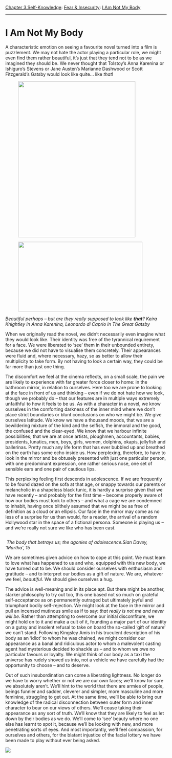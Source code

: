 [Chapter 3.Self-Knowledge](https://www.theschooloflife.com/thebookoflife/category/self-knowledge/): [Fear & Insecurity](https://www.theschooloflife.com/thebookoflife/category/self-knowledge/fear-insecurity/): [I Am Not My Body](https://www.theschooloflife.com/thebookoflife/i-am-not-my-body/)

* * *

# I Am Not My Body

A characteristic emotion on seeing a favourite novel turned into a film is puzzlement. We may not hate the actor playing a particular role, we might even find them rather beautiful, it’s just that they tend not to be as we imagined they should be. We never thought that Tolstoy’s Anna Karenina or Ishiguro’s Stevens or Jane Austen’s Marianne Dashwood or Scott Fitzgerald’s Gatsby would look like quite… like _that_!

<figure class="aligncenter is-resized"><img src="https://lh6.googleusercontent.com/a0JFtiz_Vwxc_G_vYDz-H5fuiGOQaKgwUV5-SkYkyuem7aqOngzX5cFQgGjNux-6NIeWoOxX2ZhH3VNn5wsXVh9korFTft5TFf9Bgyp3Ct7exGY4mQI10-Q7ZdiUrisVQl4_1tz3" alt="" width="366" height="488"></figure>

<figure class="aligncenter is-resized"><img src="https://lh4.googleusercontent.com/3jC5xw-1GkydBqsugBfFYLRbaflBqMzdAoY10z-nM4V17H8ZZDj5Qk0L1WVT85RHblk7lXkONFzM5UxIm_h5XzIdfippqHSSnCFpmhRqN7j0LWebU_KBl_yQymLMXk4txyn6OBcM" alt="" width="388" height="218"></figure>

_Beautiful perhaps – but are they really supposed to look like **that**?_ _Keira Knightley in Anna Karenina, Leonardo di Caprio in The Great Gatsby_

When we originally read the novel, we didn’t necessarily even imagine what they would look like. Their identity was free of the tyrannical requirement for a face. We were liberated to ‘see’ them in their unbounded entirety, because we did not have to visualise them concretely. Their appearances were fluid and, where necessary, hazy, so as better to allow their multiplicity to take form. By not having to look a certain way, they could be far more than just one thing.

The discomfort we feel at the cinema reflects, on a small scale, the pain we are likely to experience with far greater force closer to home: in the bathroom mirror, in relation to ourselves. Here too we are prone to looking at the face in front of us and thinking – even if we do not hate how we look, though we probably do – that our features are in multiple ways extremely unfaithful to how it feels to be us. As with a character in a novel, we know ourselves in the comforting darkness of the inner mind where we don’t place strict boundaries or blunt conclusions on who we might be. We give ourselves latitude. We know we have a thousand moods, that we are a bewildering mixture of the kind and the selfish, the immoral and the good, the confused and the clear-eyed. We know that we harbour infinite possibilities; that we are at once artists, ploughmen, accountants, babies, presidents, lunatics, men, boys, girls, women, dolphins, okapis, jellyfish and ballerinas. Pretty much any life form that has ever bubbled up and breathed on the earth has some echo inside us. How perplexing, therefore, to have to look in the mirror and be obtusely presented with just one particular person, with one predominant expression, one rather serious nose, one set of sensible ears and one pair of cautious lips.&nbsp;

This perplexing feeling first descends in adolescence. If we are frequently to be found dazed on the sofa at that age, or snappy towards our parents or melancholic in a shapeless black tunic, it is hardly a surprise given that we have recently – and probably for the first time – become properly aware of how our bodies must look to others – and what a cage we are condemned to inhabit, having once blithely assumed that we might be as free of definition as a cloud or an ellipsis. Our face in the mirror may come as no less of a surprise for us than would, for a reader, the arrival of a random Hollywood star in the space of a fictional persona. Someone is playing us – and we’re really not sure we like who has been cast.&nbsp;

<figure class="aligncenter"><img src="https://lh4.googleusercontent.com/083FvCcHwbXvy65Rv2xz1QDUIDiB2pQo7b_swO1A4TGY9VEJJGtgqUaghGc01mDZvwDn3r4t2FmhnYJOSmVS18iocEaG4dO5W1Oyn5Zmq8ELId4ZOiC2JZzoo-3zlh-SgHgMi74n" alt=""></figure>

&nbsp;_The body that betrays us; the agonies of adolescence.Sian Davey, ‘Martha’, 15_

We are sometimes given advice on how to cope at this point. We must learn to love what has happened to us and who, equipped with this new body, we have turned out to be. We should consider ourselves with enthusiasm and gratitude – and to interpret our bodies as a gift of nature. We are, whatever we feel, _beautiful_. We should give ourselves a hug.

The advice is well-meaning and in its place apt. But there might be another, starker philosophy to try out too, this one based not so much on grateful self-acceptance as on permanently outraged but ultimately joyful and triumphant bodily self-rejection. We might look at the face in the mirror and pull an incensed mutinous smile as if to say: _that really is not me and never will be_. Rather than attempting to overcome our initial discomfiture, we might hold on to it and make a cult of it, founding a major part of our identity on a gutsy and insolent refusal to take on board the so-called ‘gift of nature’ we can’t stand. Following Kingsley Amis in his truculent description of his body as an ‘idiot’ to whom he was chained, we might consider our appearance as a banal and ridiculous actor to whom a malevolent casting agent had mysterious decided to shackle us – and to whom we owe no particular favours or loyalty. We might think of our body as a taxi the universe has rudely shoved us into, not a vehicle we have carefully had the opportunity to choose – and to deserve.

Out of such insubordination can come a liberating lightness. No longer do we have to worry whether or not we are our own faces; we’ll know for sure we absolutely aren’t. We’ll hint to the world that there are armies of people, beings funnier and sadder, cleverer and simpler, more masculine and more feminine, struggling to get out. At the same time, we’ll be able to bring our knowledge of the radical disconnection between outer form and inner character to bear on our views of others. We’ll cease taking their appearance as any sort of truth. We’ll know that they are likely to feel as let down by their bodies as we do. We’ll come to ‘see’ beauty where no one else has learnt to spot it, because we’ll be looking with new, and more penetrating sorts of eyes. And most importantly, we’ll feel compassion, for ourselves and others, for the blatant injustice of the facial lottery we have been made to play without ever being asked.

[![](https://img.youtube.com/vi/Y8zLeI0NKx8/0.jpg)](https://www.youtube.com/embed/Y8zLeI0NKx8 '')
